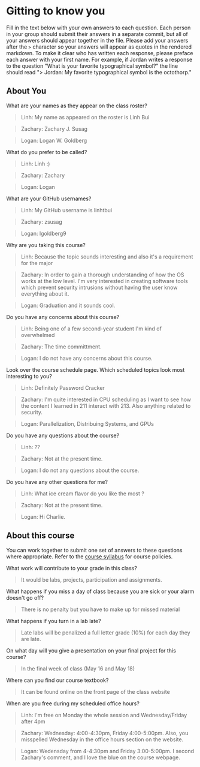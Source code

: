# Gitting to know you
Fill in the text below with your own answers to each question. Each person in your group should submit their answers in a separate commit, but all of your answers should appear together in the file. Please add your answers after the `>` character so your answers will appear as quotes in the rendered markdown. To make it clear who has written each response, please preface each answer with your first name. For example, if Jordan writes a response to the question "What is your favorite typographical symbol?" the line should read "> Jordan: My favorite typographical symbol is the octothorp." 

## About You
What are your names as they appear on the class roster?
> Linh: My name as appeared on the roster is Linh Bui

> Zachary: Zachary J. Susag

> Logan: Logan W. Goldberg

What do you prefer to be called?
> Linh: Linh :)

> Zachary: Zachary

> Logan: Logan

What are your GitHub usernames?
> Linh: My GitHub username is linhtbui

> Zachary: zsusag

> Logan: lgoldberg9

Why are you taking this course?
> Linh: Because the topic sounds interesting and also it's a requirement for the major

> Zachary: In order to gain a thorough understanding of how the OS works at the low level. I'm very interested in creating software tools which prevent security intrusions without having the user know everything about it.

> Logan: Graduation and it sounds cool.

Do you have any concerns about this course?
> Linh: Being one of a few second-year student I'm kind of overwhelmed

> Zachary: The time committment.

> Logan: I do not have any concerns about this course.

Look over the course schedule page. Which scheduled topics look most interesting to you?
> Linh: Definitely Password Cracker

> Zachary: I'm quite interested in CPU scheduling as I want to see how the content I learned in 211 interact with 213. Also anything related to security.

> Logan: Parallelization, Distribuing Systems, and GPUs

Do you have any questions about the course?
> Linh: ??

> Zachary: Not at the present time.

> Logan: I do not any questions about the course.

Do you have any other questions for me?
> Linh: What ice cream flavor do you like the most ?

> Zachary: Not at the present time.

> Logan: Hi Charlie.

## About this course
You can work together to submit one set of answers to these questions where appropriate. Refer to the [course syllabus](http://www.cs.grinnell.edu/~curtsinger/teaching/2018S/CSC213/syllabus/) for course policies.

What work will contribute to your grade in this class?
> It would be labs, projects, participation and assignments.

What happens if you miss a day of class because you are sick or your alarm doesn't go off?
> There is no penalty but you have to make up for missed material

What happens if you turn in a lab late?
> Late labs will be penalized a full letter grade (10%) for each day they are late.

On what day will you give a presentation on your final project for this course?
> In the final week of class (May 16 and May 18)

Where can you find our course textbook?
> It can be found online on the front page of the class website

When are you free during my scheduled office hours?
> Linh: I'm free on Monday the whole session and Wednesday/Friday after 4pm

> Zachary: Wednesday: 4:00-4:30pm, Friday 4:00-5:00pm. Also, you misspelled Wednesday in the office hours section on the website.

> Logan: Wedensday from 4-4:30pm and Friday 3:00-5:00pm. I second Zachary's comment, and I love the blue on the course webpage.
